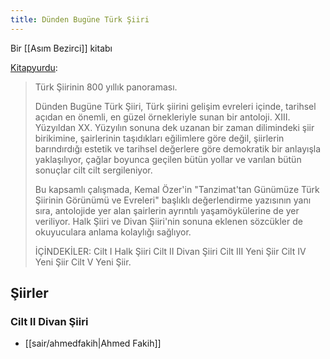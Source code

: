 ```yaml
---
title: Dünden Bugüne Türk Şiiri
---
```


Bir [[Asım Bezirci]] kitabı

[Kitapyurdu](https://www.kitapyurdu.com/kitap/dunden-bugune-turk-siiri-5-cilt/48581.html?srsltid=AfmBOopPE5pAefC9mLxRHqJ0hOYCgvq9rFwF-M75IBOG4EsxasQnuhvx):
> Türk Şiirinin 800 yıllık panoraması.
>
> Dünden Bugüne Türk Şiiri, Türk şiirini gelişim evreleri içinde, tarihsel açıdan en önemli, en güzel örnekleriyle sunan bir antoloji. XIII. Yüzyıldan XX. Yüzyılın sonuna dek uzanan bir zaman dilimindeki şiir birikimine, şairlerinin taşıdıkları eğilimlere göre değil, şiirlerin barındırdığı estetik ve tarihsel değerlere göre demokratik bir anlayışla yaklaşılıyor, çağlar boyunca geçilen bütün yollar ve varılan bütün sonuçlar cilt cilt sergileniyor.
>
> Bu kapsamlı çalışmada, Kemal Özer'in "Tanzimat'tan Günümüze Türk Şiirinin Görünümü ve Evreleri" başlıklı değerlendirme yazısının yanı sıra, antolojide yer alan şairlerin ayrıntılı yaşamöykülerine de yer veriliyor. Halk Şiiri ve Divan Şiiri'nin sonuna eklenen sözcükler de okuyuculara anlama kolaylığı sağlıyor.
> 
> İÇİNDEKİLER:
Cilt I Halk Şiiri
Cilt II Divan Şiiri
Cilt III Yeni Şiir
Cilt IV Yeni Şiir
Cilt V Yeni Şiir.

## Şiirler
### Cilt II Divan Şiiri
- [[sair/ahmedfakih|Ahmed Fakih]]